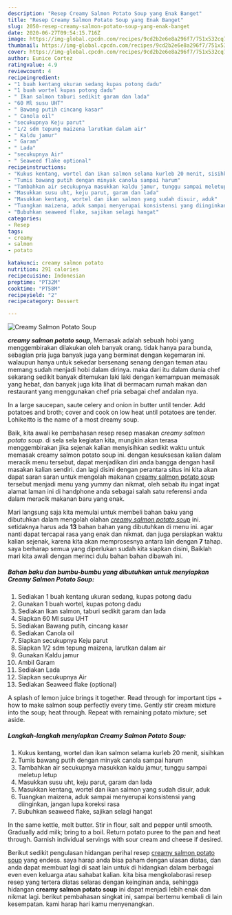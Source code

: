```yaml
---
description: "Resep Creamy Salmon Potato Soup yang Enak Banget"
title: "Resep Creamy Salmon Potato Soup yang Enak Banget"
slug: 2050-resep-creamy-salmon-potato-soup-yang-enak-banget
date: 2020-06-27T09:54:15.716Z
image: https://img-global.cpcdn.com/recipes/9cd2b2e6e8a296f7/751x532cq70/creamy-salmon-potato-soup-foto-resep-utama.jpg
thumbnail: https://img-global.cpcdn.com/recipes/9cd2b2e6e8a296f7/751x532cq70/creamy-salmon-potato-soup-foto-resep-utama.jpg
cover: https://img-global.cpcdn.com/recipes/9cd2b2e6e8a296f7/751x532cq70/creamy-salmon-potato-soup-foto-resep-utama.jpg
author: Eunice Cortez
ratingvalue: 4.9
reviewcount: 4
recipeingredient:
- "1 buah kentang ukuran sedang kupas potong dadu"
- "1 buah wortel kupas potong dadu"
- " Ikan salmon taburi sedikit garam dan lada"
- "60 Ml susu UHT"
- " Bawang putih cincang kasar"
- " Canola oil"
- "secukupnya Keju parut"
- "1/2 sdm tepung maizena larutkan dalam air"
- " Kaldu jamur"
- " Garam"
- " Lada"
- "secukupnya Air"
- " Seaweed flake optional"
recipeinstructions:
- "Kukus kentang, wortel dan ikan salmon selama kurleb 20 menit, sisihkan"
- "Tumis bawang putih dengan minyak canola sampai harum"
- "Tambahkan air secukupnya masukkan kaldu jamur, tunggu sampai meletup letup"
- "Masukkan susu uht, keju parut, garam dan lada"
- "Masukkan kentang, wortel dan ikan salmon yang sudah disuir, aduk"
- "Tuangkan maizena, aduk sampai menyerupai konsistensi yang diinginkan, jangan lupa koreksi rasa"
- "Bubuhkan seaweed flake, sajikan selagi hangat"
categories:
- Resep
tags:
- creamy
- salmon
- potato

katakunci: creamy salmon potato 
nutrition: 291 calories
recipecuisine: Indonesian
preptime: "PT32M"
cooktime: "PT58M"
recipeyield: "2"
recipecategory: Dessert

---
```



![Creamy Salmon Potato Soup](https://img-global.cpcdn.com/recipes/9cd2b2e6e8a296f7/751x532cq70/creamy-salmon-potato-soup-foto-resep-utama.jpg)

<b><i>creamy salmon potato soup</i></b>, Memasak adalah sebuah hobi yang menggembirakan dilakukan oleh banyak orang. tidak hanya para bunda, sebagian pria juga banyak juga yang berminat dengan kegemaran ini. walaupun hanya untuk sekedar bersenang senang dengan teman atau memang sudah menjadi hobi dalam dirinya. maka dari itu dalam dunia chef sekarang sedikit banyak ditemukan laki laki dengan kemampuan memasak yang hebat, dan banyak juga kita lihat di bermacam rumah makan dan restaurant yang menggunakan chef pria sebagai chef andalan nya.

In a large saucepan, saute celery and onion in butter until tender. Add potatoes and broth; cover and cook on low heat until potatoes are tender. Lohikeitto is the name of a most dreamy soup.

Baik, kita awali ke pembahasan resep resep masakan <i>creamy salmon potato soup</i>. di sela sela kegiatan kita, mungkin akan terasa menggembirakan jika sejenak kalian menyisihkan sedikit waktu untuk memasak creamy salmon potato soup ini. dengan kesuksesan kalian dalam meracik menu tersebut, dapat menjadikan diri anda bangga dengan hasil masakan kalian sendiri. dan lagi disini dengan perantara situs ini kita akan dapat saran saran untuk mengolah makanan <u>creamy salmon potato soup</u> tersebut menjadi menu yang yummy dan nikmat, oleh sebab itu ingat ingat alamat laman ini di handphone anda sebagai salah satu referensi anda dalam meracik makanan baru yang enak.


Mari langsung saja kita memulai untuk membeli bahan baku yang dibutuhkan dalam mengolah olahan <u><i>creamy salmon potato soup</i></u> ini. setidaknya harus ada <b>13</b> bahan bahan yang dibutuhkan di menu ini. agar nanti dapat tercapai rasa yang enak dan nikmat. dan juga persiapkan waktu kalian sejenak, karena kita akan memprosesnya antara lain dengan <b>7</b> tahap. saya berharap semua yang diperlukan sudah kita siapkan disini, Baiklah mari kita awali dengan merinci dulu bahan bahan dibawah ini.

<!--inarticleads1-->

##### Bahan baku dan bumbu-bumbu yang dibutuhkan untuk menyiapkan Creamy Salmon Potato Soup:

1. Sediakan 1 buah kentang ukuran sedang, kupas potong dadu
1. Gunakan 1 buah wortel, kupas potong dadu
1. Sediakan  Ikan salmon, taburi sedikit garam dan lada
1. Siapkan 60 Ml susu UHT
1. Sediakan  Bawang putih, cincang kasar
1. Sediakan  Canola oil
1. Siapkan secukupnya Keju parut
1. Siapkan 1/2 sdm tepung maizena, larutkan dalam air
1. Gunakan  Kaldu jamur
1. Ambil  Garam
1. Sediakan  Lada
1. Siapkan secukupnya Air
1. Sediakan  Seaweed flake (optional)


A splash of lemon juice brings it together. Read through for important tips + how to make salmon soup perfectly every time. Gently stir cream mixture into the soup; heat through. Repeat with remaining potato mixture; set aside. 

<!--inarticleads2-->

##### Langkah-langkah menyiapkan Creamy Salmon Potato Soup:

1. Kukus kentang, wortel dan ikan salmon selama kurleb 20 menit, sisihkan
1. Tumis bawang putih dengan minyak canola sampai harum
1. Tambahkan air secukupnya masukkan kaldu jamur, tunggu sampai meletup letup
1. Masukkan susu uht, keju parut, garam dan lada
1. Masukkan kentang, wortel dan ikan salmon yang sudah disuir, aduk
1. Tuangkan maizena, aduk sampai menyerupai konsistensi yang diinginkan, jangan lupa koreksi rasa
1. Bubuhkan seaweed flake, sajikan selagi hangat


In the same kettle, melt butter. Stir in flour, salt and pepper until smooth. Gradually add milk; bring to a boil. Return potato puree to the pan and heat through. Garnish individual servings with sour cream and cheese if desired. 

Berikut sedikit pengulasan hidangan perihal resep <u>creamy salmon potato soup</u> yang endess. saya harap anda bisa paham dengan ulasan diatas, dan anda dapat membuat lagi di saat lain untuk di hidangkan dalam berbagai even even keluarga atau sahabat kalian. kita bisa mengkolaborasi resep resep yang tertera diatas selaras dengan keinginan anda, sehingga hidangan <b>creamy salmon potato soup</b> ini dapat menjadi lebih enak dan nikmat lagi. berikut pembahasan singkat ini, sampai bertemu kembali di lain kesempatan. kami harap hari kamu menyenangkan.

